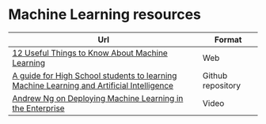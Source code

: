 # Machine Learning resources

| Url | Format |
|-----|--------|
| [12 Useful Things to Know About Machine Learning](https://www.kdnuggets.com/2018/04/12-useful-things-know-about-machine-learning.html) | Web | 
| [A guide for High School students to learning Machine Learning and Artificial Intelligence](https://github.com/kjaisingh/high-school-guide-to-machine-learning) | Github repository |
| [Andrew Ng on Deploying Machine Learning in the Enterprise](https://insidehpc.com/2018/05/video-andrew-ng-deploying-machine-learning-enterprise/) | Video |
